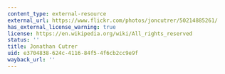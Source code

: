 ```yaml
---
content_type: external-resource
external_url: https://www.flickr.com/photos/joncutrer/50214885261/
has_external_license_warning: true
license: https://en.wikipedia.org/wiki/All_rights_reserved
status: ''
title: Jonathan Cutrer
uid: e3704838-624c-4116-84f5-4f6cb2cc9e9f
wayback_url: ''
---
```

